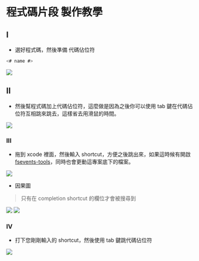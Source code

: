 
# 程式碼片段 製作教學

## I

* 選好程式碼，然後準備 代碼佔位符

```swift
<# name #>
```

![](https://github.com/5SMNOONMS5/XcodeSyncTools/blob/master/Imgs/tu_cs1.gif)

## II

* 然後幫程式碼加上代碼佔位符，這麼做是因為之後你可以使用 tab 鍵在代碼佔位符互相跳來跳去，這樣省去用滑鼠的時間。

![](https://github.com/5SMNOONMS5/XcodeSyncTools/blob/master/Imgs/tu_cs2.gif)

### III

* 拖到 xcode 裡面，然後輸入 shortcut，方便之後跳出來，如果這時候有開啟 [fsevents-tools](https://github.com/ggreer/fsevents-tools)，同時也會更動這專案底下的檔案。

![](https://github.com/5SMNOONMS5/XcodeSyncTools/blob/master/Imgs/tu_cs3.gif)

* 因果圖 

> 只有在 completion shortcut 的欄位才會被搜尋到

![](https://github.com/5SMNOONMS5/XcodeSyncTools/blob/master/Imgs/tu_cs1-1.png)
![](https://github.com/5SMNOONMS5/XcodeSyncTools/blob/master/Imgs/tu_cs1-2.png)

### IV 

* 打下您剛剛輸入的 shortcut，然後使用 tab 鍵跳代碼佔位符

![](https://github.com/5SMNOONMS5/XcodeSyncTools/blob/master/Imgs/tu_cs4.gif)